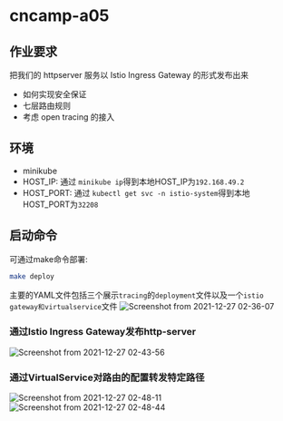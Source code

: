 # cncamp-a05

## 作业要求
把我们的 httpserver 服务以 Istio Ingress Gateway 的形式发布出来
- 如何实现安全保证
- 七层路由规则
- 考虑 open tracing 的接入

## 环境
- minikube
- HOST_IP: 通过 ```minikube ip```得到本地HOST_IP为```192.168.49.2```
- HOST_PORT: 通过 ```kubectl get svc -n istio-system```得到本地HOST_PORT为```32208```

## 启动命令
可通过make命令部署:
```sh
make deploy
```
主要的YAML文件包括三个展示```tracing```的```deployment```文件以及一个```istio gateway和virtualservice```文件
![Screenshot from 2021-12-27 02-36-07](https://user-images.githubusercontent.com/10457633/147447693-f01bf2ab-d5ec-45b9-b8ec-ae3356362d73.png)

### 通过Istio Ingress Gateway发布http-server
![Screenshot from 2021-12-27 02-43-56](https://user-images.githubusercontent.com/10457633/147448062-ae8926ed-99b7-4663-8036-ff7fc353411f.png)

### 通过VirtualService对路由的配置转发特定路径
![Screenshot from 2021-12-27 02-48-11](https://user-images.githubusercontent.com/10457633/147448426-01b6151c-fc2b-4105-a83c-4b7dbd85db16.png)
![Screenshot from 2021-12-27 02-48-44](https://user-images.githubusercontent.com/10457633/147448430-710cf353-fcfe-4b91-8da0-3de004208f68.png)
